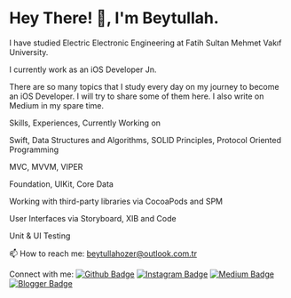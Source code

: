 # Hey There! 👋, I'm Beytullah.

I have studied Electric Electronic Engineering at Fatih Sultan Mehmet Vakıf University.

I currently work as an iOS Developer Jn.

There are so many topics that I study every day on my journey to become an iOS Developer. I will try to share some of them here. I also write on Medium in my spare time.


Skills, Experiences, Currently Working on

Swift, Data Structures and Algorithms, SOLID Principles, Protocol Oriented Programming

MVC, MVVM, VIPER

Foundation, UIKit, Core Data

Working with third-party libraries via CocoaPods and SPM

User Interfaces via Storyboard, XIB and Code

Unit & UI Testing


📫 How to reach me: beytullahozer@outlook.com.tr

Connect with me:
[![Github Badge](https://img.shields.io/badge/-Github-000?style=quare&labelColor=000&logo=Github&logoColor=white&link=link)](link) 
[![Instagram Badge](https://img.shields.io/badge/-Instagram-C13584?style=flat-quare&labelColor=C13584&logo=instagram&logoColor=white&link=link)](link) 
[![Medium Badge](https://img.shields.io/badge/-Medium-757575?style=flat-quare&labelColor=757575&logo=Medium&logoColor=white&link=link)](link) 
[![Blogger Badge](https://img.shields.io/badge/-Blogger-FF9800?style=flat-quare&labelColor=FF9800&logo=Blogger&logoColor=white&link=link)](link)

